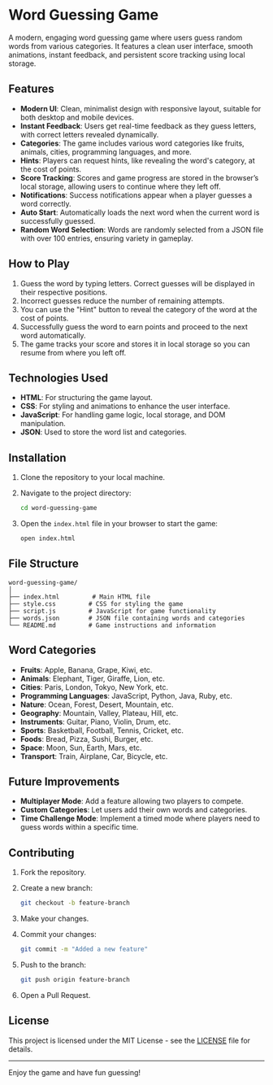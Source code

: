 # Word Guessing Game

A modern, engaging word guessing game where users guess random words from various categories. It features a clean user interface, smooth animations, instant feedback, and persistent score tracking using local storage.

## Features

- **Modern UI**: Clean, minimalist design with responsive layout, suitable for both desktop and mobile devices.
- **Instant Feedback**: Users get real-time feedback as they guess letters, with correct letters revealed dynamically.
- **Categories**: The game includes various word categories like fruits, animals, cities, programming languages, and more.
- **Hints**: Players can request hints, like revealing the word's category, at the cost of points.
- **Score Tracking**: Scores and game progress are stored in the browser’s local storage, allowing users to continue where they left off.
- **Notifications**: Success notifications appear when a player guesses a word correctly.
- **Auto Start**: Automatically loads the next word when the current word is successfully guessed.
- **Random Word Selection**: Words are randomly selected from a JSON file with over 100 entries, ensuring variety in gameplay.

## How to Play

1. Guess the word by typing letters. Correct guesses will be displayed in their respective positions.
2. Incorrect guesses reduce the number of remaining attempts.
3. You can use the "Hint" button to reveal the category of the word at the cost of points.
4. Successfully guess the word to earn points and proceed to the next word automatically.
5. The game tracks your score and stores it in local storage so you can resume from where you left off.

## Technologies Used

- **HTML**: For structuring the game layout.
- **CSS**: For styling and animations to enhance the user interface.
- **JavaScript**: For handling game logic, local storage, and DOM manipulation.
- **JSON**: Used to store the word list and categories.

## Installation

1. Clone the repository to your local machine.

2. Navigate to the project directory:
   ```bash
   cd word-guessing-game
   ```

3. Open the `index.html` file in your browser to start the game:
   ```bash
   open index.html
   ```

## File Structure

```
word-guessing-game/
│
├── index.html         # Main HTML file
├── style.css         # CSS for styling the game
├── script.js         # JavaScript for game functionality
├── words.json        # JSON file containing words and categories
└── README.md         # Game instructions and information
```

## Word Categories

- **Fruits**: Apple, Banana, Grape, Kiwi, etc.
- **Animals**: Elephant, Tiger, Giraffe, Lion, etc.
- **Cities**: Paris, London, Tokyo, New York, etc.
- **Programming Languages**: JavaScript, Python, Java, Ruby, etc.
- **Nature**: Ocean, Forest, Desert, Mountain, etc.
- **Geography**: Mountain, Valley, Plateau, Hill, etc.
- **Instruments**: Guitar, Piano, Violin, Drum, etc.
- **Sports**: Basketball, Football, Tennis, Cricket, etc.
- **Foods**: Bread, Pizza, Sushi, Burger, etc.
- **Space**: Moon, Sun, Earth, Mars, etc.
- **Transport**: Train, Airplane, Car, Bicycle, etc.

## Future Improvements

- **Multiplayer Mode**: Add a feature allowing two players to compete.
- **Custom Categories**: Let users add their own words and categories.
- **Time Challenge Mode**: Implement a timed mode where players need to guess words within a specific time.

## Contributing

1. Fork the repository.

2. Create a new branch:
   ```bash
   git checkout -b feature-branch
   ```

3. Make your changes.

4. Commit your changes:
   ```bash
   git commit -m "Added a new feature"
   ```

5. Push to the branch:
   ```bash
   git push origin feature-branch
   ```

6. Open a Pull Request.

## License

This project is licensed under the MIT License - see the [LICENSE](LICENSE) file for details.

---

Enjoy the game and have fun guessing!
